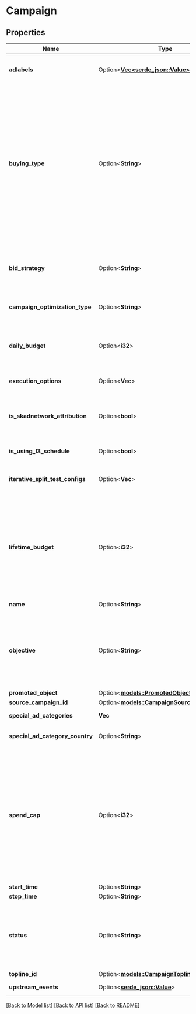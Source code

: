 # Campaign

## Properties

Name | Type | Description | Notes
------------ | ------------- | ------------- | -------------
**adlabels** | Option<[**Vec<serde_json::Value>**](serde_json::Value.md)> | Ad Labels associated with this campaign | [optional]
**buying_type** | Option<**String**> | This field will help Facebook make optimizations to delivery, pricing, and limits. All ad sets in this campaign must match the buying type.  Possible values are   - AUCTION (default)   - RESERVED (for reach and frequency ads)  | [optional]
**bid_strategy** | Option<**String**> | Bid strategy for this campaign to suit your specific business goals | [optional]
**campaign_optimization_type** | Option<**String**> | Campaign optimization type | [optional]
**daily_budget** | Option<**i32**> | Daily budget of this campaign. All adsets under this campaign will share this budget. | [optional]
**execution_options** | Option<**Vec<String>**> | An execution setting | [optional]
**is_skadnetwork_attribution** | Option<**bool**> | To create an iOS 14 campaign, enable SKAdNetwork attribution for this campaign | [optional]
**is_using_l3_schedule** | Option<**bool**> | Is using l3 schedule | [optional]
**iterative_split_test_configs** | Option<**Vec<String>**> | Array of Iterative Split Test Configs created under this campaign | [optional]
**lifetime_budget** | Option<**i32**> | Lifetime budget of this campaign. All adsets under this campaign will share this budget.  You can either set budget at the campaign level or at the adset level, not both.   | [optional]
**name** | Option<**String**> | Name for this campaign | [optional]
**objective** | Option<**String**> | Campaign's objective. If it is specified the API will validate that any ads created under the campaign match that objective. | [optional]
**promoted_object** | Option<[**models::PromotedObject**](PromotedObject.md)> |  | [optional]
**source_campaign_id** | Option<[**models::CampaignSourceCampaignId**](Campaign_source_campaign_id.md)> |  | [optional]
**special_ad_categories** | **Vec<String>** | Special ad categories | 
**special_ad_category_country** | Option<**String**> | Special ad category country | [optional]
**spend_cap** | Option<**i32**> | A spend cap for the campaign, such that it will not spend more than this cap. Defined as integer value of  subunit in your currency with a minimum value of $100 USD (or approximate local equivalent).   | [optional]
**start_time** | Option<**String**> | Start time | [optional]
**stop_time** | Option<**String**> | Stop time | [optional]
**status** | Option<**String**> | Only ACTIVE and PAUSED are valid during creation. Other statuses can be used for update | [optional]
**topline_id** | Option<[**models::CampaignToplineId**](Campaign_topline_id.md)> |  | [optional]
**upstream_events** | Option<[**serde_json::Value**](.md)> | Upstream events | [optional]

[[Back to Model list]](../README.md#documentation-for-models) [[Back to API list]](../README.md#documentation-for-api-endpoints) [[Back to README]](../README.md)


